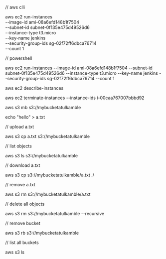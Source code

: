 // aws clli 

aws ec2 run-instances \
  --image-id ami-08a6efd148b1f7504 \
  --subnet-id subnet-0f135e475d49526d6 \
  --instance-type t3.micro \
  --key-name jenkins \
  --security-group-ids sg-02f72ff6dbca76714 \
  --count 1

// powershell

aws ec2 run-instances --image-id ami-08a6efd148b1f7504 --subnet-id subnet-0f135e475d49526d6 --instance-type t3.micro --key-name jenkins --security-group-ids sg-02f72ff6dbca76714 --count 1

aws ec2 describe-instances

aws ec2 terminate-instances --instance-ids i-00caa767007bbbd92


aws s3 mb s3://mybucketatulkamble

echo "hello" > a.txt

// upload a.txt 

aws s3 cp a.txt s3://mybucketatulkamble

// list objects 

aws s3 ls s3://mybucketatulkamble

// download a.txt

aws s3 cp s3://mybucketatulkamble/a.txt ./

// remove a.txt 

aws s3 rm s3://mybucketatulkamble/a.txt

// delete all objects 

aws s3 rm s3://mybucketatulkamble --recursive

// remove bucket

aws s3 rb s3://mybucketatulkamble

// list all buckets 

aws s3 ls 














